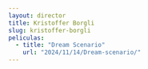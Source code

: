 ```yaml
---
layout: director
title: Kristoffer Borgli
slug: kristoffer-borgli
peliculas:
  - title: "Dream Scenario"
    url: "2024/11/14/Dream-scenario/"
---
```

